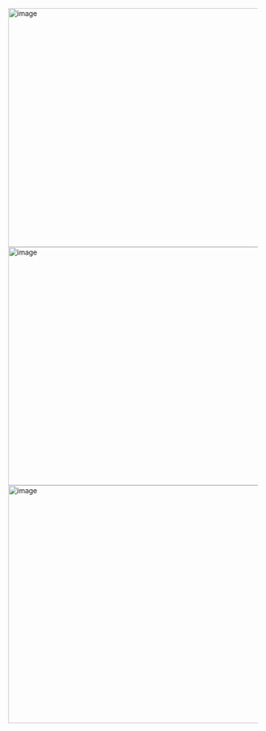 <img width="903" height="482" alt="image" src="https://github.com/user-attachments/assets/8dfd7c3f-1889-4200-ad1d-c764d4205f12" />

<img width="903" height="481" alt="image" src="https://github.com/user-attachments/assets/539c60bd-66af-44bf-9af2-1ee1f24801c3" />

<img width="907" height="480" alt="image" src="https://github.com/user-attachments/assets/bd1317ee-fe74-4cf5-93c5-e812fe7430ce" />
